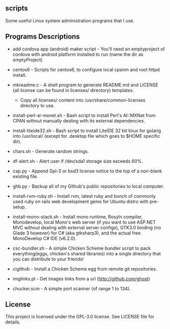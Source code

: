 scripts
-------
Some useful Linux system administration programs that I use.

Programs Descriptions
---------------------
* add cordova app (android) maker script - You'll need an emptyproject of cordova with android platform installed to run (name the dir as emptyProject)

* centos6 - Scripts for centos6, to configure local cpanm and root httpd install.

* mkreadme.c - A shell program to generate README.md and LICENSE (all license can be found in licenses/ directory) templates.
  - Copy all licenses/ content into /usr/share/common-licenses directory to use.                

* install-perl-ai-mxnet.sh - Bash script to install Perl's AI::MXNet from CPAN without manually dealing with its external dependencies.

* install-liteide32.sh - Bash script to install LiteIDE 32 bit linux for golang into /usr/local/ (except for .desktop file which goes to $HOME specific dir).

* chars.sh - Generate random strings.

* df-alert.sh - Alert user if /dev/sda1 storage size exceeds 60%.

* cap.py - Append Gpl-3 or bsd3 license notice to the top of a non-blank existing file.

* ghb.py - Backup all of my Github's public repositories to local computer.

* install-rvm-ruby.sh - Install rvm, latest ruby and bunch of commonly used ruby on rails web development gems for Ubuntu distro with pre-setup.

* install-mono-stack.sh - Install mono runtime, Rosyln compiler, Monodevelop, local Mono's web server (if you want to use ASP.NET MVC without dealing with external server configs), GTK3.0 binding (no Glade 3 however) for C# (aka gtksharp3), and the actual free MonoDevelop C# IDE (v6.2.0).

* csc-bundler.sh - A simple Chicken Scheme bundler script to pack everything(eggs, chicken's shared libraries) into a single directory that you can distribute to your friends!

* cigithub - Install a Chicken Scheme egg from remote git repositories.

* imglinks.pl - Get images links from a url (http://github.com/ghost)

* chucker.scm - A simple port scanner (of range 1 to 134).

License
-------
This project is licensed under the GPL-3.0 license. See LICENSE file for details.

